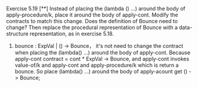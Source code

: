 Exercise 5.19 [**] Instead of placing the (lambda () ...) around the body of apply-procedure/k, place it around the body of apply-cont. Modify the contracts to match this change. Does the definition of Bounce need to change? Then replace the procedural representation of Bounce with a data-structure representation, as in exercise 5.18.

1. bounce : ExpVal | () -> Bounce， it's not need to change the contract when placing the (lambda() ...) around the body of apply-cont. Because apply-cont contract = cont * ExpVal -> Bounce, and apply-cont invokes value-of/k and apply-cont and apply-procedure/k which is return a bounce. So place (lambda() ...) around the body of apply-acount get () -> Bounce;

